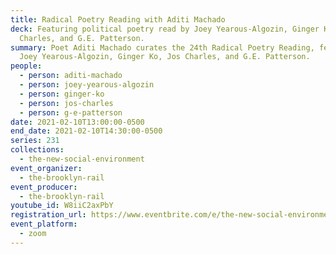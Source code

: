 ```yaml
---
title: Radical Poetry Reading with Aditi Machado
deck: Featuring political poetry read by Joey Yearous-Algozin, Ginger Ko, Jos
  Charles, and G.E. Patterson.
summary: Poet Aditi Machado curates the 24th Radical Poetry Reading, featuring
  Joey Yearous-Algozin, Ginger Ko, Jos Charles, and G.E. Patterson.
people:
  - person: aditi-machado
  - person: joey-yearous-algozin
  - person: ginger-ko
  - person: jos-charles
  - person: g-e-patterson
date: 2021-02-10T13:00:00-0500
end_date: 2021-02-10T14:30:00-0500
series: 231
collections:
  - the-new-social-environment
event_organizer:
  - the-brooklyn-rail
event_producer:
  - the-brooklyn-rail
youtube_id: W8iiC2axPbY
registration_url: https://www.eventbrite.com/e/the-new-social-environment-231-radical-poetry-reading-with-aditi-machado-tickets-140081979973
event_platform:
  - zoom
---
```

